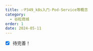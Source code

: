 ```yaml
---
title: ✅P349_k8s入门-Pod-Service等概念
category:
  - 谷粒商城
order: 1
date: 2024-05-11
---
```


<!-- more -->

- [X] 待完善！
